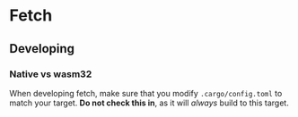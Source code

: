 # Fetch

## Developing

### Native vs wasm32

When developing fetch,
make sure that you modify `.cargo/config.toml` to match your target.
**Do not check this in**, as it will _always_ build to this target.
